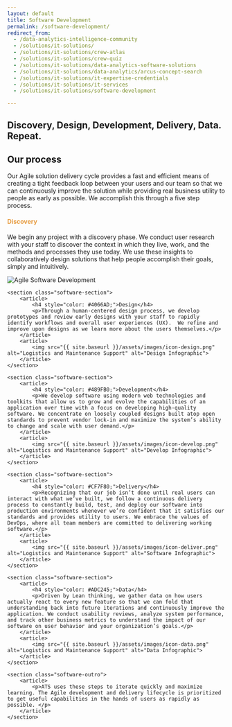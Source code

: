 ```yaml
---
layout: default
title: Software Development
permalink: /software-development/
redirect_from:
  - /data-analytics-intelligence-community
  - /solutions/it-solutions/
  - /solutions/it-solutions/crew-atlas
  - /solutions/it-solutions/crew-quiz
  - /solutions/it-solutions/data-analytics-software-solutions
  - /solutions/it-solutions/data-analytics/arcus-concept-search
  - /solutions/it-solutions/it-expertise-credentials
  - /solutions/it-solutions/it-services
  - /solutions/it-solutions/software-development

---
```


<article class="hero hero--software">
    <div class="hero__content hero__content--short">
        <h2 class="hero__title">Discovery, Design, Development, Delivery, Data. <strong>Repeat.</strong></h2>
    </div>
</article>


<div class="software-container">
	<section class="software-intro">
	    <article>
	        <h2>Our process</h2>
	        <p>Our Agile solution delivery cycle provides a fast and efficient means of creating a tight feedback loop between your users and our team so that we can continuously improve the solution while providing real business utility to people as early as possible. We accomplish this through a five step process.</p>
	    </article>
	</section>
    <section class="software-section">
        <article>
            <h4 style="color: #E79C41;">Discovery</h4>
            <p>We begin any project with a discovery phase. We conduct user research with your staff to discover the context in which they live, work, and the methods and processes they use today. We use these insights to collaboratively design solutions that help people accomplish their goals, simply and intuitively.</p>
        </article>
        <article>
            <img src="{{ site.baseurl }}/assets/images/icon-discover.png" alt="Agile Software Development" alt="Discover Infographic">
        </article>
    </section>

	<section class="software-section">
	    <article>
	        <h4 style="color: #4066AD;">Design</h4>
	        <p>Through a human-centered design process, we develop prototypes and review early designs with your staff to rapidly identify workflows and overall user experiences (UX).  We refine and improve upon designs as we learn more about the users themselves.</p>
	    </article>
	    <article>
	        <img src="{{ site.baseurl }}/assets/images/icon-design.png" alt="Logistics and Maintenance Support" alt="Design Infographic">
	    </article>
	</section>

	<section class="software-section">
	    <article>
	        <h4 style="color: #489FB0;">Development</h4>
	        <p>We develop software using modern web technologies and toolkits that allow us to grow and evolve the capabilities of an application over time with a focus on developing high-quality software. We concentrate on loosely coupled designs built atop open standards to prevent vendor lock-in and maximize the system’s ability to change and scale with user demand.</p>
	    </article>
	    <article>
	        <img src="{{ site.baseurl }}/assets/images/icon-develop.png" alt="Logistics and Maintenance Support" alt="Develop Infographic">
	    </article>
	</section>

	<section class="software-section">
	    <article>
	        <h4 style="color: #CF7F80;">Delivery</h4>
	        <p>Recognizing that our job isn’t done until real users can interact with what we’ve built, we follow a continuous delivery process to constantly build, test, and deploy our software into production environments whenever we’re confident that it satisfies our standards and provides utility to users. We embrace the values of DevOps, where all team members are committed to delivering working software.</p>
	    </article>
	    <article>
	        <img src="{{ site.baseurl }}/assets/images/icon-deliver.png" alt="Logistics and Maintenance Support" alt="Software Infographic">
	    </article>
	</section>

	<section class="software-section">
	    <article>
	        <h4 style="color: #ADC245;">Data</h4>
	        <p>Driven by Lean thinking, we gather data on how users actually react to every new feature so that we can fold that understanding back into future iterations and continuously improve the application. We conduct usability reviews, analyze system performance, and track other business metrics to understand the impact of our software on user behavior and your organization’s goals.</p>
	    </article>
	    <article>
	        <img src="{{ site.baseurl }}/assets/images/icon-data.png" alt="Logistics and Maintenance Support" alt="Data Infographic">
	    </article>
	</section>

	<section class="software-outro">
		<article>
			<p>ATS uses these steps to iterate quickly and maximize learning. The Agile development and delivery lifecycle is prioritized to get useful capabilities in the hands of users as rapidly as possible. </p>
		</article>
	</section>
</div>